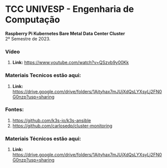# TCC UNIVESP - Engenharia de Computação

<b>Raspberry Pi Kubernetes Bare Metal Data Center Cluster</b><br>
2º Semestre de 2023.


### Vídeo
1. <b>Link:</b> https://www.youtube.com/watch?v=QSzvb9y00Kk


### Materiais Tecnicos estão aqui:

1. <b>Link:</b> https://drive.google.com/drive/folders/1Aityhax7mJUjXdQsLYXsyLj2FN0G0nzp?usp=sharing


### Fontes:

1. https://github.com/k3s-io/k3s-ansible
2. https://github.com/carlosedp/cluster-monitoring


### Materiais Técnicos estão aqui:

1. <b>Link:</b> https://drive.google.com/drive/folders/1Aityhax7mJUjXdQsLYXsyLj2FN0G0nzp?usp=sharing

